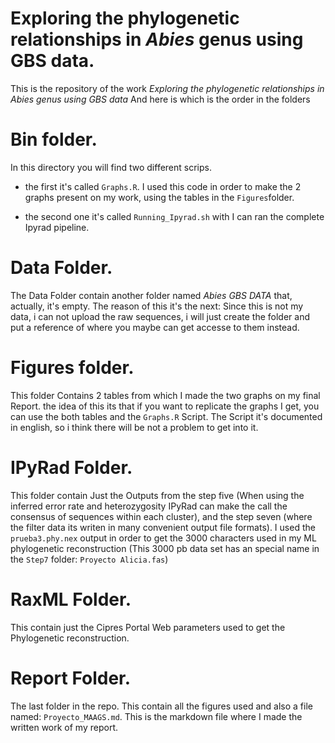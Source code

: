 # Exploring the phylogenetic relationships in *Abies* genus using GBS data.

This is the repository of the work *Exploring the phylogenetic relationships in *Abies* genus using GBS data* 
And here is which is the order in the folders

# Bin folder.

In this directory you will find two different scrips.
* the first it's called `Graphs.R`. I used this code in order to make the 2 graphs present on my work, using the tables in the `Figures`folder.

* the second one it's called `Running_Ipyrad.sh` with I can ran the complete Ipyrad pipeline. 

# Data Folder.

The Data Folder contain another folder named *Abies GBS DATA* that, actually, it's empty. The reason of this it's the next: Since this is not my data, i can not upload the raw sequences, i will just create the folder and put a reference of where you maybe can get accesse to them instead.

# Figures folder.

This folder Contains 2 tables from which I made the two graphs on my final Report. the idea of this its that if you want to replicate the graphs I get, you can use the both tables and the `Graphs.R` Script. The Script it's documented in english, so i think there will be not a problem to get into it.

# IPyRad Folder.

This folder contain Just the Outputs from the step five (When using the inferred error rate and heterozygosity IPyRad can make the call the consensus of sequences within each cluster), and the step seven (where the filter data its writen in many convenient output file formats). I used the `prueba3.phy.nex` output in order to get the 3000 characters used in my ML phylogenetic reconstruction (This 3000 pb data set has an special name in the `Step7` folder: `Proyecto Alicia.fas`)

# RaxML Folder.

This contain just the Cipres Portal Web parameters used to get the Phylogenetic reconstruction.

# Report Folder.

The last folder in the repo. This contain all the figures used and also a file named: `Proyecto_MAAGS.md`. This is the markdown file where I made the written work of my report.



